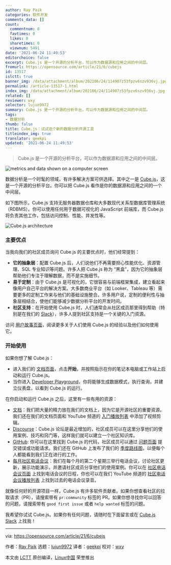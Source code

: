 ```yaml
---
author: Ray Paik
categories: 软件开发
comments_data: []
count:
  commentnum: 0
  favtimes: 0
  likes: 0
  sharetimes: 0
  viewnum: 5491
date: '2021-06-24 11:49:53'
editorchoice: false
excerpt: Cube.js 是一个开源的分析平台，可以作为数据源和应用之间的中间层。
fromurl: https://opensource.com/article/21/6/cubejs
id: 13517
islctt: true
banner_img: /data/attachment/album/202106/24/114907z53fpzv6szv936vj.jpg
permalink: /article-13517-1.html
index_img: /data/attachment/album/202106/24/114907z53fpzv6szv936vj.jpg.thumb.jpg
related: []
reviewer: wxy
selector: lujun9972
summary: Cube.js 是一个开源的分析平台，可以作为数据源和应用之间的中间层。
tags:
- 数据分析
thumb: false
title: Cube.js：试试这个新的数据分析开源工具
titleindex_img: true
translator: geekpi
updated: '2021-06-24 11:49:53'
---
```



> 
> Cube.js 是一个开源的分析平台，可以作为数据源和应用之间的中间层。
> 
> 
> 


![](/data/attachment/album/202106/24/114907z53fpzv6szv936vj.jpg "metrics and data shown on a computer screen")


数据分析是一个时髦的领域，有许多解决方案可供选择。其中之一是 [Cube.js](https://cube.dev/)，这是一个开源的分析平台。你可以把 Cube.js 看作是你的数据源和应用之间的一个中间层。


如下图所示，Cube.js 支持无服务器数据仓库和大多数现代关系型数据库管理系统 （RDBMS）。你可以使用任何用于数据可视化的 JavaScript 前端库，而 Cube.js 将负责其他工作，包括访问控制、性能、并发性等。


![Cube.js architecture](/data/attachment/album/202106/24/114955cbqcjhccvooovvvj.png "Cube.js architecture")


### 主要优点


当我向我们的社区成员询问 Cube.js 的主要优点时，他们经常提到：


* **它的抽象层**：配置 Cube.js 后，人们说他们不再需要担心性能优化、资源管理、SQL 专业知识等问题。许多人把 Cube.js 称为 “黑盒”，因为它的抽象层帮助他们专注于理解数据，而不是实施细节。
* **易于定制**：由于 Cube.js 是可视化的，它很容易与前端框架集成，建立看起来像用户自己平台的解决方案。大多数商业平台（如 Looker、Tableau 等）需要更多的定制工作来与他们的基础设施整合。许多用户说，定制的便利性与抽象层相结合，使他们能够减少数据分析平台的开发时间。
* **社区支持**：在开始使用 Cube.js 时，人们通常会从社区成员那里得到帮助（特别是在我们的 [Slack](https://slack.cube.dev/)），许多人提到社区支持是一个关键的入门资源。


访问 [用户故事页面](https://cube.dev/blog/categories/user-stories/)，阅读更多关于人们使用 Cube.js 的经验以及他们如何使用它。


### 开始使用


如果你想了解 Cube.js：


* 进入我们的 [文档页面](https://cube.dev/docs/)，点击**开始**，并按照指示在你的笔记本电脑或工作站上启动和运行 Cube.js。
* 当你进入 [Developer Playground](https://cube.dev/docs/dev-tools/dev-playground)，你将能够生成数据模式，执行查询，并建立仪表盘，以看到 Cube.js 的运行。


在你启动和运行 Cube.js 之后，这里有一些有用的资源：


* [文档](https://cube.dev/docs/)：我们把大量的精力放在我们的文档上，因为它是开源社区的重要资源。我们还在我们的文档页面和 YouTube 频道的 [入门播放列表](https://www.youtube.com/playlist?list=PLtdXl_QTQjpaXhVEefh7JCIdtYURoyWo9) 中添加了视频剪辑。
* [Discourse](https://forum.cube.dev/)：Cube.js 论坛是最近增加的，社区成员可以在这里分享他们的使用案例、技巧和窍门等，这样我们就可以建立一个社区知识库。
* [GitHub](https://github.com/cube-js/cube.js): 你可以在这里找到 Cube.js 的代码，社区成员可以通过 [问题页面](https://github.com/cube-js/cube.js/issues) 提交错误或功能请求。我们还在 GitHub 上发布了我们的 [季度路线图](https://github.com/cube-js/cube.js/projects)，以便每个人都能看到我们正在进行的工作。
* [每月社区电话会议](https://cube.dev/community-call/)：我们在每个月的第二个星期三举行电话会议，讨论社区更新，展示功能演示，并邀请社区成员分享他们的使用案例。你可以在 [社区电话会议页面](https://cube.dev/community-call/) 上找到电话会议的日程，你也可以在我们 YouTube 频道的 [社区电话会议播放列表](https://www.youtube.com/playlist?list=PLtdXl_QTQjpb1dHZCM09qKTsgvgqjSvc9) 上找到过去的电话会议录音。


就像任何好的开源项目一样，Cube.js 有许多软件贡献者。如果你想查看社区的拉取请求（PR），请搜索带有 `pr:community` 标签的 PR。如果你想寻找你可以回答的问题，请搜索带有 `good first issue` 或者 `help wanted` 标签的问题。


我希望你试试 Cube.js。如果你有任何问题，请随时在下面留言或在 [Cube.js Slack](https://slack.cube.dev/) 上找我！




---


via: <https://opensource.com/article/21/6/cubejs>


作者：[Ray Paik](https://opensource.com/users/rpaik) 选题：[lujun9972](https://github.com/lujun9972) 译者：[geekpi](https://github.com/geekpi) 校对：[wxy](https://github.com/wxy)


本文由 [LCTT](https://github.com/LCTT/TranslateProject) 原创编译，[Linux中国](https://linux.cn/) 荣誉推出